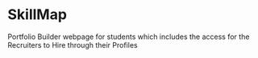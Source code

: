 # SkillMap
Portfolio Builder webpage for students which includes the access for the Recruiters to Hire through their Profiles
